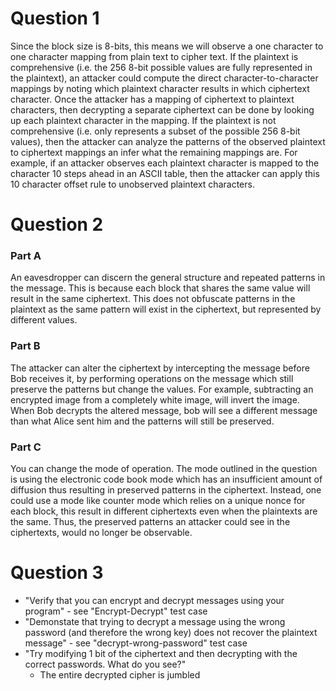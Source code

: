 # Question 1

Since the block size is 8-bits, this means we will observe a one character to one character mapping from plain text to cipher text.
If the plaintext is comprehensive (i.e. the 256 8-bit possible values are fully represented in the plaintext),
an attacker could compute the direct character-to-character mappings by noting which plaintext character results in which ciphertext character.
Once the attacker has a mapping of ciphertext to plaintext characters, then decrypting a separate ciphertext can be done by looking up each plaintext character in the mapping.
If the plaintext is not comprehensive (i.e. only represents a subset of the possible 256 8-bit values), then the attacker can analyze the patterns of the observed plaintext to ciphertext mappings an infer what the remaining mappings are.
For example, if an attacker observes each plaintext character is mapped to the character 10 steps ahead in an ASCII table, then the attacker can apply this 10 character offset rule to unobserved plaintext characters.

# Question 2

### Part A
An eavesdropper can discern the general structure and repeated patterns in the message.
This is because each block that shares the same value will result in the same ciphertext.
This does not obfuscate patterns in the plaintext as the same pattern will exist in the ciphertext, but represented by different values.

### Part B
The attacker can alter the ciphertext by intercepting the message before Bob receives it, by performing operations on the message which still preserve the patterns but change the values.
For example, subtracting an encrypted image from a completely white image, will invert the image.
When Bob decrypts the altered message, bob will see a different message than what Alice sent him and the patterns will still be preserved.

### Part C
You can change the mode of operation.
The mode outlined in the question is using the electronic code book mode which has an insufficient amount of diffusion thus resulting in preserved patterns in the ciphertext.
Instead, one could use a mode like counter mode which relies on a unique nonce for each block, this result in different ciphertexts even when the plaintexts are the same.
Thus, the preserved patterns an attacker could see in the ciphertexts, would no longer be observable.

# Question 3

* "Verify that you can encrypt and decrypt messages using your program" - see "Encrypt-Decrypt" test case
* "Demonstate that trying to decrypt a message using the wrong password (and therefore the wrong key) does not recover the plaintext message" - see "decrypt-wrong-password" test case 
* "Try modifying 1 bit of the ciphertext and then decrypting with the correct passwords. What do you see?"
  * The entire decrypted cipher is jumbled

